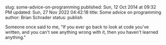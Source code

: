 slug: some-advice-on-programming
published: Sun, 12 Oct 2014 at 09:32 PM
updated: Sun, 27 Nov 2022 04:42:18 
title: Some advice on programming
author: Brian Schrader
status: publish

Someone once said to me, "If you ever go back to look at code you've written, and you can't see anything wrong with it, then you haven't learned anything."